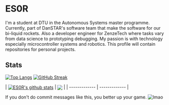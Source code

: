 # ES0R

I'm a student at DTU in the Autonomous Systems master programme. Currently, part of DanSTAR's software team that make the software for our bi-liquid rockets. Also a developer engineer for ZenzeTech where tasks vary from data science to prototyping debugging. My passion is with technology especially microcontroller systems and robotics. This profile will contain repositories for personal projects.

## Stats
[![Top Langs](https://github-readme-stats.vercel.app/api/top-langs/?username=ES0R&theme=dark)](https://github.com/anuraghazra/github-readme-stats)
[![GitHub Streak](http://github-readme-streak-stats.herokuapp.com?user=ES0R&theme=dark&background=000000)](https://git.io/streak-stats)


| <a href="https://github.com/ES0R/github-readme-stats"><img align="center" src="https://github-readme-stats.vercel.app/api?username=ES0R&show_icons=true&include_all_commits=true&theme=buefy&hide_border=true" alt="ES0R's github stats" /></a> 
| <a href="https://github.com/ES0R/github-readme-stats"><img align="center" src="https://github-readme-stats.vercel.app/api/top-langs/?username=ES0R&layout=compact&theme=buefy&hide_border=true" /></a> |
| ------------- | ------------- |


If you don't do commit messages like this, you better up your game.
![lmao](https://user-images.githubusercontent.com/58563157/215502071-96bd09d2-e22e-4068-b972-fb598979cea0.jpg)


<!---
ES0R/ES0R is a ✨ special ✨ repository because its `README.md` (this file) appears on your GitHub profile.
You can click the Preview link to take a look at your changes.
--->
